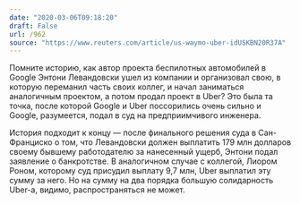 ```yaml
---
date: "2020-03-06T09:18:20"
draft: False
url: /962
source: "https://www.reuters.com/article/us-waymo-uber-idUSKBN20R37A"
---
```


Помните историю, как автор проекта беспилотных автомобилей в Google Энтони Левандовски ушел из компании и организовал свою, в которую переманил часть своих коллег, и начал заниматься аналогичным проектом, а потом продал проект в Uber? Это была та точка, после которой Google и Uber поссорились очень сильно и Google, разумеется, подал в суд на предприимчивого инженера.

История подходит к концу — после финального решения суда в Сан-Франциско о том, что Левандовски должен выплатить 179 млн долларов своему бывшему работодателю за нанесенный ущерб, Энтони подал заявление о банкротстве. В аналогичном случае с коллегой, Лиором Роном, которому суд присудил выплату 9,7 млн, Uber выплатил эту сумму  за него. Но на сумму на два порядка большую солидарность Uber-а, видимо, распространяться не может.
